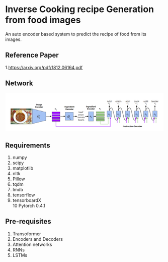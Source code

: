 # Inverse Cooking recipe Generation from food images
An auto encoder based system to predict the recipe of food from its images.  

## Reference Paper  

1.https://arxiv.org/pdf/1812.06164.pdf  

## Network
![Screenshot](recipe.png)

## Requirements  

1. numpy  
2. scipy  
3. matplotlib  
4. nltk  
5. Pillow  
6. tqdm  
7. lmdb  
8. tensorflow  
9. tensorboardX  
10 Pytorch 0.4.1  

## Pre-requisites  

1. Transoformer  
2. Encoders and Decoders  
3. Attention networks  
4. RNNs  
5. LSTMs  

